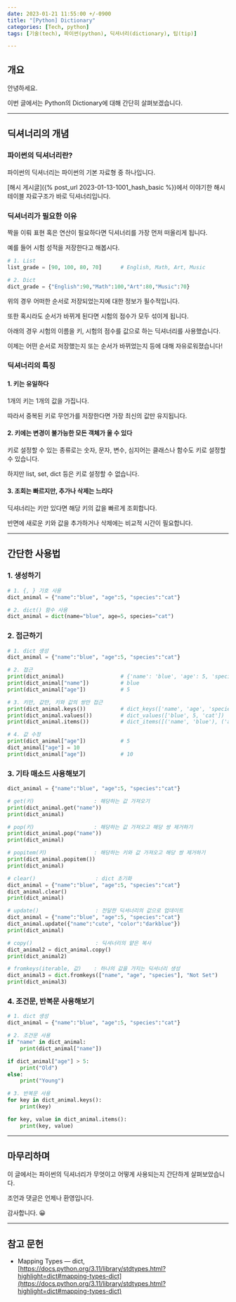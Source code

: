 ```yaml
---
date: 2023-01-21 11:55:00 +/-0900
title: "[Python] Dictionary"
categories: [Tech, python]
tags: [기술(tech), 파이썬(python), 딕셔너리(dictionary), 팁(tip)]

---
```

## 개요
안녕하세요.

이번 글에서는 Python의 Dictionary에 대해 간단히 살펴보겠습니다.

---
## 딕셔너리의 개념

### 파이썬의 딕셔너리란?

파이썬의 딕셔너리는 파이썬의 기본 자료형 중 하나입니다.

[해시 게시글]({% post_url 2023-01-13-1001_hash_basic %})에서 이야기한 해시테이블 자료구조가 바로 딕셔너리입니다.

### 딕셔너리가 필요한 이유

짝을 이뤄 표현 혹은 연산이 필요하다면 딕셔너리를 가장 먼저 떠올리게 됩니다.

예를 들어 시험 성적을 저장한다고 해봅시다.

```python
# 1. List
list_grade = [90, 100, 80, 70]      # English, Math, Art, Music

# 2. Dict
dict_grade = {"English":90,"Math":100,"Art":80,"Music":70}
```

위의 경우 어떠한 순서로 저장되었는지에 대한 정보가 필수적입니다. 

또한 혹시라도 순서가 바뀌게 된다면 시험의 점수가 모두 섞이게 됩니다.

아래의 경우 시험의 이름을 키, 시험의 점수를 값으로 하는 딕셔너리를 사용했습니다.

이제는 어떤 순서로 저장했는지 또는 순서가 바뀌었는지 등에 대해 자유로워졌습니다!

### 딕셔너리의 특징

#### 1. 키는 유일하다

1개의 키는 1개의 값을 가집니다.

따라서 중복된 키로 무언가를 저장한다면 가장 최신의 값만 유지됩니다.

#### 2. 키에는 변경이 불가능한 모든 객체가 올 수 있다

키로 설정할 수 있는 종류로는 숫자, 문자, 변수, 심지어는 클래스나 함수도 키로 설정할 수 있습니다.

하지만 list, set, dict 등은 키로 설정할 수 없습니다.

#### 3. 조회는 빠르지만, 추가나 삭제는 느리다

딕셔너리는 키만 있다면 해당 키의 값을 빠르게 조회합니다.

반면에 새로운 키와 값을 추가하거나 삭제에는 비교적 시간이 필요합니다.

---

## 간단한 사용법

### 1. 생성하기

```python
# 1. {, } 기호 사용
dict_animal = {"name":"blue", "age":5, "species":"cat"}

# 2. dict() 함수 사용
dict_animal = dict(name="blue", age=5, species="cat")
```

### 2. 접근하기

```python
# 1. dict 생성
dict_animal = {"name":"blue", "age":5, "species":"cat"}

# 2. 접근
print(dict_animal)                  # {'name': 'blue', 'age': 5, 'species': 'cat'}
print(dict_animal["name"])          # blue
print(dict_animal["age"])           # 5

# 3. 키만, 값만, 키와 값의 쌍만 접근
print(dict_animal.keys())           # dict_keys(['name', 'age', 'species'])
print(dict_animal.values())         # dict_values(['blue', 5, 'cat'])
print(dict_animal.items())          # dict_items([('name', 'blue'), ('age', 5), ('species', 'cat')])

# 4. 값 수정
print(dict_animal["age"])           # 5
dict_animal["age"] = 10
print(dict_animal["age"])           # 10
```

### 3. 기타 매소드 사용해보기

```python
dict_animal = {"name":"blue", "age":5, "species":"cat"}

# get(키)                   : 해당하는 값 가져오기
print(dict_animal.get("name"))
print(dict_animal)

# pop(키)                   : 해당하는 값 가져오고 해당 쌍 제거하기
print(dict_animal.pop("name"))
print(dict_animal)

# popitem(키)               : 해당하는 키와 값 가져오고 해당 쌍 제거하기
print(dict_animal.popitem())
print(dict_animal)

# clear()                   : dict 초기화
dict_animal = {"name":"blue", "age":5, "species":"cat"}
dict_animal.clear()
print(dict_animal)

# update()                  : 전달한 딕셔너리의 값으로 업데이트
dict_animal = {"name":"blue", "age":5, "species":"cat"}
dict_animal.update({"name":"cute", "color":"darkblue"})
print(dict_animal)

# copy()                    : 딕셔너리의 얕은 복사
dict_animal2 = dict_animal.copy()
print(dict_animal2)

# fromkeys(iterable, 값)    : 하나의 값을 가지는 딕셔너리 생성
dict_animal3 = dict.fromkeys(["name", "age", "species"], "Not Set")
print(dict_animal3)
```

### 4. 조건문, 반복문 사용해보기

```python
# 1. dict 생성
dict_animal = {"name":"blue", "age":5, "species":"cat"}

# 2. 조건문 사용
if "name" in dict_animal:
    print(dict_animal["name"])

if dict_animal["age"] > 5:
    print("Old")
else:
    print("Young")

# 3. 반복문 사용
for key in dict_animal.keys():
    print(key)

for key, value in dict_animal.items():
    print(key, value)
```

---
## 마무리하며

이 글에서는 파이썬의 딕셔너리가 무엇이고 어떻게 사용되는지 간단하게 살펴보았습니다.

조언과 댓글은 언제나 환영입니다.

감사합니다. 😀

---
## 참고 문헌
- Mapping Types — dict, [https://docs.python.org/3.11/library/stdtypes.html?highlight=dict#mapping-types-dict](https://docs.python.org/3.11/library/stdtypes.html?highlight=dict#mapping-types-dict)
